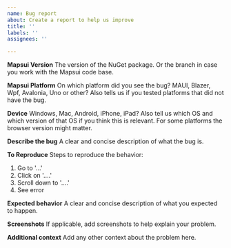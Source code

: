 ```yaml
---
name: Bug report
about: Create a report to help us improve
title: ''
labels: ''
assignees: ''

---
```

**Mapsui Version**
The version of the NuGet package. Or the branch in case you work with the Mapsui code base.

**Mapsui Platform**
On which platform did you see the bug? MAUI, Blazer, Wpf, Avalonia, Uno or other?
Also tells us if you tested platforms that did not have the bug.

**Device**
Windows, Mac, Android, iPhone, iPad? Also tell us which OS and which version of that OS
if you think this is relevant. For some platforms the browser version might matter.

**Describe the bug**
A clear and concise description of what the bug is.

**To Reproduce**
Steps to reproduce the behavior:
1. Go to '...'
2. Click on '....'
3. Scroll down to '....'
4. See error

**Expected behavior**
A clear and concise description of what you expected to happen.

**Screenshots**
If applicable, add screenshots to help explain your problem.

**Additional context**
Add any other context about the problem here.
